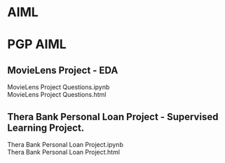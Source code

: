 # AIML
# PGP AIML
## MovieLens Project - EDA
MovieLens Project Questions.ipynb  
MovieLens Project Questions.html
## Thera Bank Personal Loan Project - Supervised Learning Project. 
Thera Bank Personal Loan Project.ipynb  
Thera Bank Personal Loan Project.html


